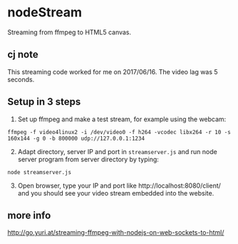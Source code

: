 # nodeStream
Streaming from ffmpeg to HTML5 canvas.

## cj note
This streaming code worked for me on 2017/06/16. The video lag was 5 seconds.

## Setup in 3 steps

1. Set up ffmpeg and make a test stream, for example using the webcam:

`ffmpeg -f video4linux2 -i /dev/video0 -f h264 -vcodec libx264 -r 10 -s 160x144 -g 0 -b 800000 udp://127.0.0.1:1234`

2. Adapt directory, server IP and port in `streamserver.js` and run node server program from server directory by typing:

`node streamserver.js`

3. Open browser, type your IP and port like http://localhost:8080/client/ and you should see your video stream embedded into the website.

## more info

http://go.yuri.at/streaming-ffmpeg-with-nodejs-on-web-sockets-to-html/
